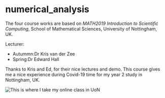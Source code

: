 # numerical_analysis

The four course works are based on *MATH2019 Introduction to Scientific Computing*, School of Mathematical Sciences, University of Nottingham, UK.

Lecturer:
+ Autummn:Dr Kris van der Zee
+ Spring:Dr Edward Hall

Thanks to Kris and Ed, for their nice lectures and demo. This course gives me a nice experience during Covid-19 time for my year 2 study in Nottingham, UK.


![This is where I take my online class in UoN](https://user-images.githubusercontent.com/57780176/124997338-539a0c00-e042-11eb-9f82-c11264b28079.jpg)

